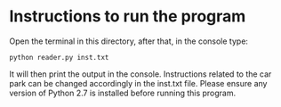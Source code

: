 # Instructions to run the program
Open the terminal in this directory, after that, in the console type:
```
python reader.py inst.txt
```
It will then print the output in the console.
Instructions related to the car park can be changed accordingly in the inst.txt file.
Please ensure any version of Python 2.7 is installed before running this program.
